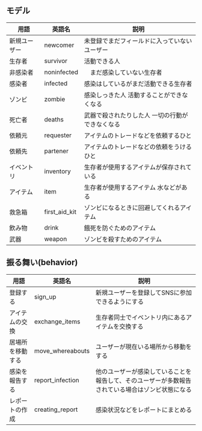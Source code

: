 
## モデル
|  用語  |  英語名  |  説明  |
| ---- | ---- | ---- |
|  新規ユーザー     |  newcomer  |  未登録でまだフィールドに入っていないユーザー  |
|  生存者  |  survivor  |  活動できる人  |
|  非感染者  |  noninfected  | 　まだ感染していない生存者  |
|  感染者 |  infected  |  感染はしているがまだ活動できる生存者 |
|  ゾンビ   |  zombie  |  感染しっきた人 活動することができなくなる  |
|  死亡者   |  deaths  |  武器で殺されたりした人 一切の行動ができなくなる |
| 依頼元 | requester | アイテムのトレードなどを依頼するひと | 
| 依頼先 | partener | アイテムのトレードなどの依頼をうけるひと | 
|  イベントリ  |  inventory  |  生存者が使用するアイテムが保存されている  |
| アイテム   | item   |  生存者が使用するアイテム 水などがある  |
| 救急箱 | first_aid_kit | ゾンビになるときに回避してくれるアイテム |
| 飲み物 | drink | 餓死を防ぐためのアイテム | 
| 武器 | weapon | ゾンビを殺すためのアイテム | 


## 振る舞い(behavior)
|  用語  |  英語名  |  説明  |
| ---- | ---- | ---- |
| 登録する | sign_up |  新規ユーザーを登録してSNSに参加できるようにする |
| アイテムの交換 | exchange_items |  生存者同士でイベントリ内にあるアイテムを交換する  |
| 居場所を移動する  | move_whereabouts |  ユーザーが現在いる場所から移動をする|
| 感染を報告する | report_infection | 他のユーザーが感染していることを報告して、そのユーザーが多数報告されている場合はゾンビ状態になる  |
| レポートの作成 | creating_report |  感染状況などをレポートにまとめる  |
